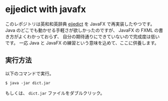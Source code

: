 # ejjedict with javafx

このレポジトリは英和和英辞典
[ejjedict](https://github.com/tex2e/ejjedict)
を JavaFX で再実装したやつです。
Java のどこでも動かせる手軽さが欲しかったのですが、
JavaFX の FXML の書き方がよくわかっておらず、
自分の期待通りにできていないので完成度は低いです。
一応 Java と JavaFX の練習という意味を込めて、ここに供養します。


## 実行方法

以下のコマンドで実行。

```
$ java -jar dict.jar
```

もしくは、 `dict.jar` ファイルをダブルクリック。
